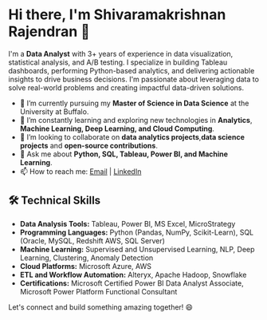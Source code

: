 # Hi there, I'm Shivaramakrishnan Rajendran 👋

I'm a **Data Analyst** with 3+ years of experience in data visualization, statistical analysis, and A/B testing. I specialize in building Tableau dashboards, performing Python-based analytics, and delivering actionable insights to drive business decisions. I'm passionate about leveraging data to solve real-world problems and creating impactful data-driven solutions.

- 🔭 I’m currently pursuing my **Master of Science in Data Science** at the University at Buffalo.
- 🌱 I’m constantly learning and exploring new technologies in **Analytics**, **Machine Learning, Deep Learning, and Cloud Computing**.
- 👯 I’m looking to collaborate on **data analytics projects**,**data science projects** and **open-source contributions**.
- 💬 Ask me about **Python, SQL, Tableau, Power BI, and Machine Learning**.
- 📫 How to reach me: [Email](mailto:rshivaram98@gmail.com) | [LinkedIn](https://www.linkedin.com/in/shivaramakrishnan-rajendran)

## 🛠️ Technical Skills

- **Data Analysis Tools:** Tableau, Power BI, MS Excel, MicroStrategy
- **Programming Languages:** Python (Pandas, NumPy, Scikit-Learn), SQL (Oracle, MySQL, Redshift AWS, SQL Server)
- **Machine Learning:** Supervised and Unsupervised Learning, NLP, Deep Learning, Clustering, Anomaly Detection
- **Cloud Platforms:** Microsoft Azure, AWS
- **ETL and Workflow Automation:** Alteryx, Apache Hadoop, Snowflake
- **Certifications:** Microsoft Certified Power BI Data Analyst Associate, Microsoft Power Platform Functional Consultant

Let's connect and build something amazing together! 😄
